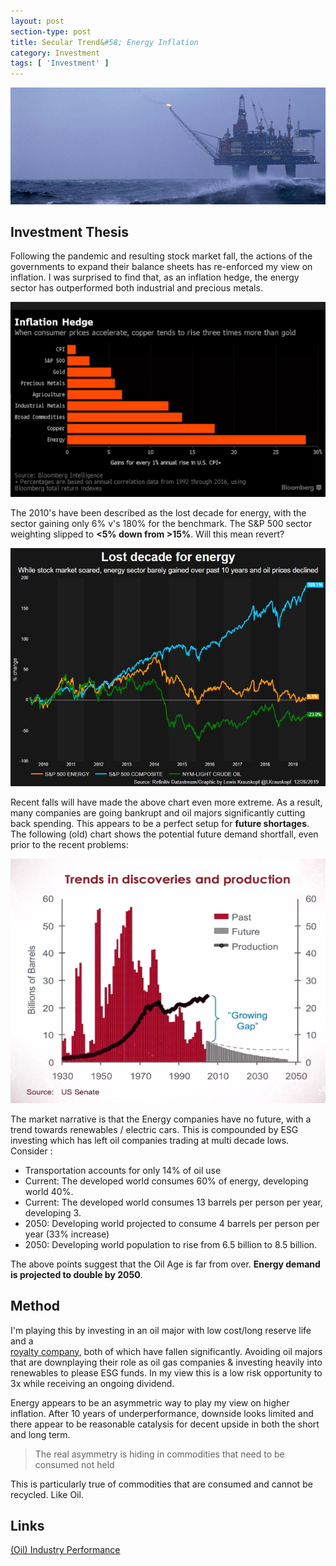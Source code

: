 ```yaml
---
layout: post
section-type: post
title: Secular Trend&#58; Energy Inflation
category: Investment
tags: [ 'Investment' ]
---
```


<img style="border: 0;" src="/img/2020/20200712_header.jpg" />

## Investment Thesis


Following the pandemic and resulting stock market fall, the actions of the governments to expand their balance sheets 
has re-enforced my view on inflation.  I was surprised to find that, as an inflation hedge, the energy 
sector has outperformed both industrial and precious metals. 

<img style="border: 0;" src="/img/2020/20200712_EnergyInflationHedge.png" />

The 2010's have been described as the lost decade for energy, with the sector gaining only 6% v's 180% 
for the benchmark.  The S&P 500 sector weighting slipped to **<5% down from >15%**.  Will this mean revert?

<img style="border: 0;" src="/img/2020/20200712_EnergyLostDecade.jpg" />

Recent falls will have made the above chart even more extreme. As a result, many companies are going
bankrupt and oil majors significantly cutting back spending.  This appears to be a perfect setup for 
**future shortages**.  The following (old) chart shows the potential future demand shortfall, even prior to the
recent problems:

<img style="border: 0;" src="/img/2020/20200712_EnergyTrend.png" />

The market narrative is that the Energy companies have no future, with a trend towards renewables / electric 
cars.  This is compounded by ESG investing which has left oil companies trading at multi decade lows.  Consider :

- Transportation accounts for only 14% of oil use
- Current: The developed world consumes 60% of energy, developing world 40%.
- Current: The developed world consumes 13 barrels per person per year, developing 3.
- 2050: Developing world projected to consume 4 barrels per person per year (33% increase)
- 2050: Developing world population to rise from 6.5 billion to 8.5 billion.

The above points suggest that the Oil Age is far from over. **Energy demand is projected to double by 2050**.




## Method 

I'm  playing this by investing in an oil major with low cost/long reserve life and a  
<a href="https://www.iainbenson.com/investment/2019/11/28/Secular-Trend-Commodity-Cycle.html#royalty-companies">royalty company</a>, 
both of which have fallen significantly.  Avoiding oil majors that are downplaying their role as oil gas companies & 
investing heavily into renewables to please ESG funds.  In my view this is a low risk opportunity to 3x while receiving an ongoing dividend.

Energy appears to be an asymmetric way to play my view on higher inflation.  After 10 years of 
underperformance, downside looks limited and there appear to be reasonable catalysis for decent upside in 
both the short and long term.

>The real asymmetry is hiding in commodities that need to be consumed not held

This is particularly true of commodities that are consumed and cannot be recycled.  Like Oil.



## Links

[(Oil) Industry Performance](http://www.philosophicaleconomics.com/2015/09/industry/)



